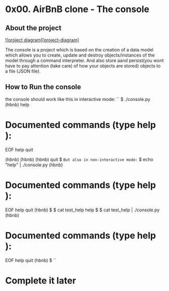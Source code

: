 # 0x00. AirBnB clone - The console

## About the project

[![project diagram][project-diagram]](https://s3.amazonaws.com/alx-intranet.hbtn.io/uploads/medias/2018/6/815046647d23428a14ca.png?X-Amz-Algorithm=AWS4-HMAC-SHA256&X-Amz-Credential=AKIARDDGGGOUSBVO6H7D%2F20221025%2Fus-east-1%2Fs3%2Faws4_request&X-Amz-Date=20221025T053349Z&X-Amz-Expires=86400&X-Amz-SignedHeaders=host&X-Amz-Signature=72959cebe454c817e1212b291f7a401cfafbb90a4e4282454d3275520d1422a9)


The console is a project which is based on the creation of a data model which allows you to create, update and destroy objects/instances of the model through a command interpreter. And also store aand persist(you wont have to pay attention (take care) of how your objects are stored) objects to a file (JSON file).


## How to Run the console

the console should work like this in interactive mode:
``
$ ./console.py
(hbnb) help

Documented commands (type help <topic>):
========================================
EOF  help  quit

(hbnb) 
(hbnb) 
(hbnb) quit
$
``
But also in non-interactive mode:
``
$ echo "help" | ./console.py
(hbnb)

Documented commands (type help <topic>):
========================================
EOF  help  quit
(hbnb) 
$
$ cat test_help
help
$
$ cat test_help | ./console.py
(hbnb)

Documented commands (type help <topic>):
========================================
EOF  help  quit
(hbnb) 
$
``

# Complete it later

